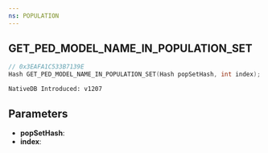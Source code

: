 ```yaml
---
ns: POPULATION
---
```

## GET_PED_MODEL_NAME_IN_POPULATION_SET

```c
// 0x3EAFA1C533B7139E
Hash GET_PED_MODEL_NAME_IN_POPULATION_SET(Hash popSetHash, int index);
```

```
NativeDB Introduced: v1207
```

## Parameters
* **popSetHash**:
* **index**:
